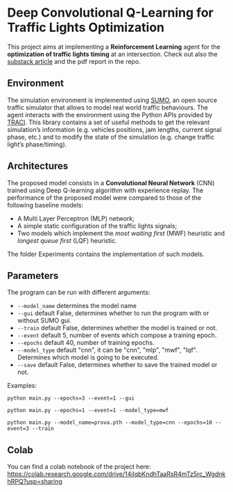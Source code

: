 # Deep Convolutional Q-Learning for Traffic Lights Optimization
This project aims at implementing a **Reinforcement Learning** agent for the **optimization of traffic lights timing** at an intersection. Check out also the [substack article](https://riccardocappi.substack.com/p/deep-convolutional-q-learning-for?r=32mz3o&utm_campaign=post&utm_medium=web&triedRedirect=true) and the pdf report in the repo.
## Environment
The simulation environment is implemented using [SUMO](https://sumo.dlr.de/docs/Tools/Sumolib.html), an open source traffic simulator  that allows to model real world traffic behaviours. 
The agent interacts with the environment using the Python APIs provided by [TRACI](https://sumo.dlr.de/docs/TraCI.html). This library contains a set of useful methods to get the relevant 
simulation’s information (e.g. vehicles positions, jam lengths, current signal phase, etc.) and to modify the state of the simulation (e.g. change traffic light’s phase/timing).

## Architectures
The proposed model consists in a **Convolutional Neural Network** (CNN) trained using Deep Q-learning algorithm with experience replay.
The performance of the proposed model were compared to those of the following baseline models:
- A Multi Layer Perceptron (MLP) network;
- A simple static configuration of the traffic lights signals;
- Two models which implement the _most waiting first_ (MWF) heuristic and _longest queue first_ (LQF) heuristic.

The folder Experiments contains the implementation of such models.

## Parameters
The program can be run with different arguments:
- `--model_name` determines the model name
- `--gui` default False, determines whether to run the program with or without SUMO gui.
- `--train` default False, determines whether the model is trained or not.
- `--event` default 5, number of events which compose a training epoch.
- `--epochs` default 40, number of training epochs.
- `--model_type` default "cnn", it can be "cnn", "mlp", "mwf", "lqf". Determines which model is going to be executed.
- `--save` default False, determines whether to save the trained model or not.

Examples:
```
python main.py --epochs=3 --event=1 --gui

python main.py --epochs=1 --event=1 --model_type=mwf

python main.py --model_name=prova.pth --model_type=cnn --epochs=10 --event=3 --train
```

## Colab
You can find a colab notebook of the project here: https://colab.research.google.com/drive/14iIqbKndhTaaRsR4mTz5rc_WgdnkhRPQ?usp=sharing
